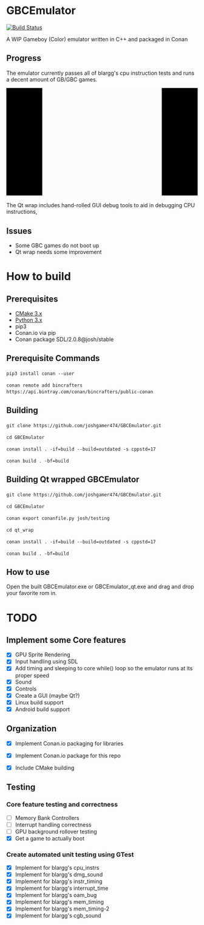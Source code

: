 # GBCEmulator

[![Build Status](https://travis-ci.org/joshgamer474/GBCEmulator.svg?branch=qt_gui)](https://travis-ci.org/joshgamer474/GBCEmulator)

A WIP Gameboy (Color) emulator written in C++ and packaged in Conan

## Progress

The emulator currently passes all of blargg's cpu instruction tests and runs a decent amount of GB/GBC games.

![](https://github.com/joshgamer474/GBCEmulator/raw/master/res/blargg_cpu_intrs.gif)

The Qt wrap includes hand-rolled GUI debug tools to aid in debugging CPU instructions, 

## Issues

* Some GBC games do not boot up
* Qt wrap needs some improvement

# How to build

## Prerequisites

* [CMake 3.x](https://cmake.org/download/)
* [Python 3.x](https://www.python.org/downloads/)
* pip3
* Conan.io via pip
* Conan package SDL/2.0.8@josh/stable
## Prerequisite Commands

```pip3 install conan --user```

```conan remote add bincrafters https://api.bintray.com/conan/bincrafters/public-conan```

## Building

```git clone https://github.com/joshgamer474/GBCEmulator.git```

```cd GBCEmulator```

```conan install . -if=build --build=outdated -s cppstd=17```

```conan build . -bf=build```

## Building Qt wrapped GBCEmulator

```git clone https://github.com/joshgamer474/GBCEmulator.git```

```cd GBCEmulator```

```conan export conanfile.py josh/testing```

```cd qt_wrap```

```conan install . -if=build --build=outdated -s cppstd=17```

```conan build . -bf=build```

## How to use
Open the built GBCEmulator.exe or GBCEmulator_qt.exe and drag and drop your favorite rom in.


# TODO

## Implement some Core features
- [x] GPU Sprite Rendering
- [x] Input handling using SDL
- [x] Add timing and sleeping to core while() loop so the emulator runs at its proper speed
- [x] Sound
- [x] Controls
- [x] Create a GUI (maybe Qt?)
- [x] Linux build support
- [x] Android build support

## Organization
- [x] Implement Conan.io packaging for libraries
- [x] Implement Conan.io package for this repo
- [x] Include CMake building


## Testing

### Core feature testing and correctness
- [ ] Memory Bank Controllers
- [ ] Interrupt handling correctness
- [ ] GPU background rollover testing
- [x] Get a game to actually boot

### Create automated unit testing using GTest
- [x] Implement for blargg's cpu_instrs
- [x] Implement for blargg's dmg_sound
- [x] Implement for blargg's instr_timing
- [x] Implement for blargg's interrupt_time
- [x] Implement for blargg's oam_bug
- [x] Implement for blargg's mem_timing
- [x] Implement for blargg's mem_timing-2
- [x] Implement for blargg's cgb_sound
